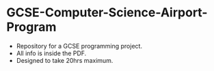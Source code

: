 # GCSE-Computer-Science-Airport-Program

- Repository for a GCSE programming project.
- All info is inside the PDF.
- Designed to take 20hrs maximum.
